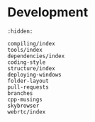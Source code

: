 # Development

```{toctree}
:hidden:

compiling/index
tools/index
dependencies/index
coding-style
structure/index
deploying-windows
folder-layout
pull-requests
branches
cpp-musings
skybrowser
webrtc/index

```
